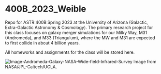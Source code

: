 # 400B_2023_Weible
Repo for ASTR 400B Spring 2023 at the University of Arizona (Galactic, Extra-Galactic Astronomy &amp; Cosmology). The primary research project for this class focuses on galaxy merger simulations for our Milky Way, M31 (Andromeda), and M33 (Triangulum), where the MW and M31 are expected to first collide in about 4 billion years.

All homeworks and assignments for the class will be stored here.

![Image-Andromeda-Galaxy-NASA-Wide-field-Infrared-Survey](https://user-images.githubusercontent.com/116225423/217912812-396b0fc5-7109-4801-83ef-d2781885f94e.jpg)
Image from NASA/JPL-Caltech/UCLA.
